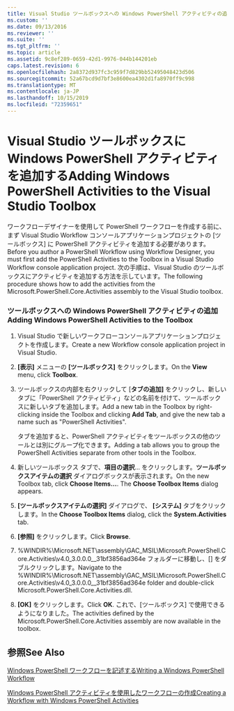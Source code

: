 ```yaml
---
title: Visual Studio ツールボックスへの Windows PowerShell アクティビティの追加 |Microsoft Docs
ms.custom: ''
ms.date: 09/13/2016
ms.reviewer: ''
ms.suite: ''
ms.tgt_pltfrm: ''
ms.topic: article
ms.assetid: 9c8ef289-0659-42d1-9976-044b144201eb
caps.latest.revision: 6
ms.openlocfilehash: 2a8372d937fc3c959f7d829bb52495048423d506
ms.sourcegitcommit: 52a67bcd9d7bf3e8600ea4302d1fa8970ff9c998
ms.translationtype: MT
ms.contentlocale: ja-JP
ms.lasthandoff: 10/15/2019
ms.locfileid: "72359651"
---
```

# <a name="adding-windows-powershell-activities-to-the-visual-studio-toolbox"></a><span data-ttu-id="f45e4-102">Visual Studio ツールボックスに Windows PowerShell アクティビティを追加する</span><span class="sxs-lookup"><span data-stu-id="f45e4-102">Adding Windows PowerShell Activities to the Visual Studio Toolbox</span></span>

<span data-ttu-id="f45e4-103">ワークフローデザイナーを使用して PowerShell ワークフローを作成する前に、まず Visual Studio Workflow コンソールアプリケーションプロジェクトの [ツールボックス] に PowerShell アクティビティを追加する必要があります。</span><span class="sxs-lookup"><span data-stu-id="f45e4-103">Before you author a PowerShell Workflow using Workflow Designer, you must first add the PowerShell Activities to the Toolbox in a Visual Studio Workflow console application project.</span></span> <span data-ttu-id="f45e4-104">次の手順は、Visual Studio のツールボックスにアクティビティを追加する方法を示しています。</span><span class="sxs-lookup"><span data-stu-id="f45e4-104">The following procedure shows how to add the activities from the Microsoft.PowerShell.Core.Activities assembly to the Visual Studio toolbox.</span></span>

### <a name="adding-windows-powershell-activities-to-the-toolbox"></a><span data-ttu-id="f45e4-105">ツールボックスへの Windows PowerShell アクティビティの追加</span><span class="sxs-lookup"><span data-stu-id="f45e4-105">Adding Windows PowerShell Activities to the Toolbox</span></span>

1. <span data-ttu-id="f45e4-106">Visual Studio で新しいワークフローコンソールアプリケーションプロジェクトを作成します。</span><span class="sxs-lookup"><span data-stu-id="f45e4-106">Create a new Workflow console application project in Visual Studio.</span></span>

2. <span data-ttu-id="f45e4-107">**[表示]** メニューの **[ツールボックス]** をクリックします。</span><span class="sxs-lookup"><span data-stu-id="f45e4-107">On the **View** menu, click **Toolbox**.</span></span>

3. <span data-ttu-id="f45e4-108">ツールボックスの内部を右クリックして [**タブの追加]** をクリックし、新しいタブに「PowerShell アクティビティ」などの名前を付けて、ツールボックスに新しいタブを追加します。</span><span class="sxs-lookup"><span data-stu-id="f45e4-108">Add a new tab in the Toolbox by right-clicking inside the Toolbox and clicking **Add Tab**, and give the new tab a name such as "PowerShell Activities".</span></span>

   <span data-ttu-id="f45e4-109">タブを追加すると、PowerShell アクティビティをツールボックスの他のツールとは別にグループ化できます。</span><span class="sxs-lookup"><span data-stu-id="f45e4-109">Adding a tab allows you to group the PowerShell Activities separate from other tools in the Toolbox.</span></span>

4. <span data-ttu-id="f45e4-110">新しいツールボックス タブで、**項目の選択**... をクリックします。**ツールボックスアイテムの選択** ダイアログボックスが表示されます。</span><span class="sxs-lookup"><span data-stu-id="f45e4-110">On the new Toolbox tab, click **Choose Items...**. The **Choose Toolbox Items** dialog appears.</span></span>

5. <span data-ttu-id="f45e4-111">**[ツールボックスアイテムの選択]** ダイアログで、 **[システム]** タブをクリックします。</span><span class="sxs-lookup"><span data-stu-id="f45e4-111">In the **Choose Toolbox Items** dialog, click the **System.Activities** tab.</span></span>

6. <span data-ttu-id="f45e4-112">**[参照]** をクリックします。</span><span class="sxs-lookup"><span data-stu-id="f45e4-112">Click **Browse**.</span></span>

7. <span data-ttu-id="f45e4-113">%WINDIR%\Microsoft.NET\assembly\GAC_MSIL\Microsoft.PowerShell.Core.Activities\v4.0_3.0.0.0__31bf3856ad364e フォルダーに移動し、[] をダブルクリックします。</span><span class="sxs-lookup"><span data-stu-id="f45e4-113">Navigate to the %WINDIR%\Microsoft.NET\assembly\GAC_MSIL\Microsoft.PowerShell.Core.Activities\v4.0_3.0.0.0__31bf3856ad364e folder and double-click Microsoft.PowerShell.Core.Activities.dll.</span></span>

8. <span data-ttu-id="f45e4-114">**[OK]** をクリックします。</span><span class="sxs-lookup"><span data-stu-id="f45e4-114">Click **OK**.</span></span> <span data-ttu-id="f45e4-115">これで、[ツールボックス] で使用できるようになりました。</span><span class="sxs-lookup"><span data-stu-id="f45e4-115">The activities defined by the Microsoft.PowerShell.Core.Activities assembly are now available in the toolbox.</span></span>

## <a name="see-also"></a><span data-ttu-id="f45e4-116">参照</span><span class="sxs-lookup"><span data-stu-id="f45e4-116">See Also</span></span>

[<span data-ttu-id="f45e4-117">Windows PowerShell ワークフローを記述する</span><span class="sxs-lookup"><span data-stu-id="f45e4-117">Writing a Windows PowerShell Workflow</span></span>](./writing-a-windows-powershell-workflow.md)

[<span data-ttu-id="f45e4-118">Windows PowerShell アクティビティを使用したワークフローの作成</span><span class="sxs-lookup"><span data-stu-id="f45e4-118">Creating a Workflow with Windows PowerShell Activities</span></span>](./creating-a-workflow-with-windows-powershell-activities.md)